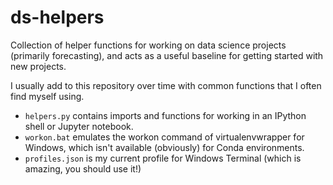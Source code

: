 # ds-helpers
Collection of helper functions for working on data science projects (primarily forecasting), and acts as a useful baseline for getting started with new projects.

I usually add to this repository over time with common functions that I often find myself using.

- ```helpers.py``` contains imports and functions for working in an IPython shell or Jupyter notebook.
- ```workon.bat``` emulates the workon command of virtualenvwrapper for Windows, which isn't available (obviously) for Conda environments.
- ```profiles.json``` is my current profile for Windows Terminal (which is amazing, you should use it!)
